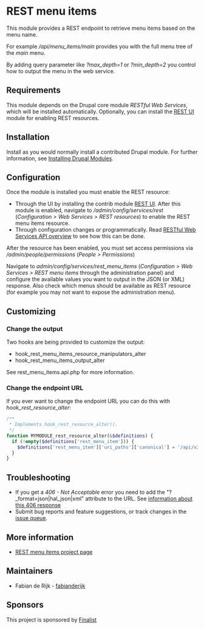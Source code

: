 # REST menu items

This module provides a REST endpoint to retrieve menu items based
on the menu name.

For example _/api/menu_items/main_ provides you with the full menu tree of the
_main_ menu.

By adding query parameter like _?max_depth=1_ or _?min_depth=2_ you control how
to output the menu in the web service.


## Requirements

This module depends on the Drupal core module _RESTful Web Services_, which
will be installed automatically.
Optionally, you can install the [REST UI](http://www.drupal.org/project/restui)
module for enabling REST resources.


## Installation

Install as you would normally install a contributed Drupal module. For further
information, see
[Installing Drupal Modules](https://www.drupal.org/docs/extending-drupal/installing-drupal-modules).


## Configuration

Once the module is installed you must enable the REST resource:

- Through the UI by installing the contrib module
  [REST UI](http://www.drupal.org/project/restui). After this module is
  enabled, navigate to _/admin/config/services/rest_
  (_Configuration > Web Services > REST resources_) to enable the REST menu
  items resource.
- Through configuration changes or programmatically. Read
  [RESTful Web Services API overview](https://www.drupal.org/docs/8/api/restful-web-services-apirestful-web-services-api-overview)
  to see how this can be done.

After the resource has been enabled, you must set access permissions via
_/admin/people/permissions_ (_People > Permissions_)

Navigate to _admin/config/services/rest_menu_items_
(_Configuration > Web Services > REST menu items_ through the administration
panel) and configure the available values you want to output in the JSON (or
XML) response. Also check which menus should be available as REST resource
(for example you may not want to expose the administration menu).

## Customizing

### Change the output

Two hooks are being provided to customize the output:

- hook_rest_menu_items_resource_manipulators_alter
- hook_rest_menu_items_output_alter

See rest_menu_items.api.php for more information.

### Change the endpoint URL

If you ever want to change the endpoint URL you can do this with
_hook_rest_resource_alter_:

```php
/**
 * Implements hook_rest_resource_alter().
 */
function MYMODULE_rest_resource_alter(&$definitions) {
  if (!empty($definitions['rest_menu_item'])) {
    $definitions['rest_menu_item']['uri_paths']['canonical'] = '/api/v2/my-fancy-menu-items/{menu_name}';
  }
}
```


## Troubleshooting

- If you get a _406 - Not Acceptable_ error you need to add the
  "?_format=json|hal_json|xml" attribute to the URL. See [information about this 406 response](https://www.drupal.org/node/2790017)
- Submit bug reports and feature suggestions, or track changes in the
  [issue queue](https://www.drupal.org/project/issues/rest_menu_items).

## More information

- [REST menu items project page](https://www.drupal.org/project/rest_menu_items)


## Maintainers

- Fabian de Rijk - [fabianderijk](https://www.drupal.org/u/fabianderijk)


## Sponsors

This project is sponsored by [Finalist](https://www.drupal.org/finalist)
